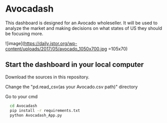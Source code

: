 
# Avocadash

This dashboard is designed for an Avocado wholeseller. It will be used to analyze the market and making decisions on what states of US they should be focusing more.




![image](https://daily.jstor.org/wp-content/uploads/2017/05/avocado_1050x700.jpg =105x70)


## Start the dashboard in your local computer

Download the sources in this repository.

Change the "pd.read_csv(as your Avocado.csv path)" directory

Go to your cmd

```bash
  cd Avocadash
  pip install -r requirements.txt
  python Avocadash_App.py
```
    